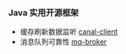 ### Java 实用开源框架

- 缓存刷新数据监听 [canal-client](https://github.com/fanxuankai/zeus/tree/master/canal-client)
- 消息队列可靠性 [mq-broker](https://github.com/fanxuankai/zeus/tree/master/mq-broker)

